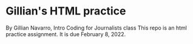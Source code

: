 # Gillian's HTML practice 
By Gillian Navarro, Intro Coding for Journalists class 
This repo is an html practice assignment. It is due February 8, 2022. 